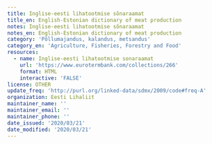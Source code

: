 ```yaml
---
title: Inglise-eesti lihatootmise sõnaraamat
title_en: English-Estonian dictionary of meat production
notes: Inglise-eesti lihatootmise sõnaraamat
notes_en: English-Estonian dictionary of meat production
category: 'Põllumajandus, kalandus, metsandus'
category_en: 'Agriculture, Fisheries, Forestry and Food'
resources:
  - name: Inglise-eesti lihatootmise sonaraamat
    url: 'https://www.eurotermbank.com/collections/266'
    format: HTML
    interactive: 'FALSE'
license: OTHER
update_freq: 'http://purl.org/linked-data/sdmx/2009/code#freq-A'
organization: Eesti Lihaliit
maintainer_name: ''
maintainer_email: ''
maintainer_phone: ''
date_issued: '2020/03/21'
date_modified: '2020/03/21'
---
```


